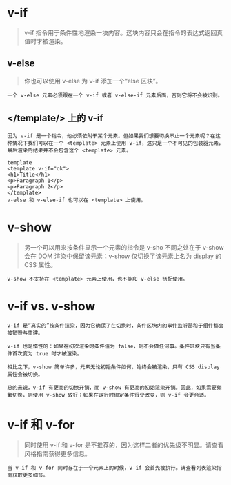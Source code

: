 # v-if
>v-if 指令用于条件性地渲染一块内容。这块内容只会在指令的表达式返回真值时才被渲染。

## v-else​
>你也可以使用 v-else 为 v-if 添加一个“else 区块”。

    一个 v-else 元素必须跟在一个 v-if 或者 v-else-if 元素后面，否则它将不会被识别。

## </template/> 上的 v-if​
    因为 v-if 是一个指令，他必须依附于某个元素。但如果我们想要切换不止一个元素呢？在这种情况下我们可以在一个 <template> 元素上使用 v-if，这只是一个不可见的包装器元素，最后渲染的结果并不会包含这个 <template> 元素。

    template
    <template v-if="ok">
    <h1>Title</h1>
    <p>Paragraph 1</p>
    <p>Paragraph 2</p>
    </template>
    v-else 和 v-else-if 也可以在 <template> 上使用。

# v-show
>另一个可以用来按条件显示一个元素的指令是 v-sho
    不同之处在于 v-show 会在 DOM 渲染中保留该元素；v-show 仅切换了该元素上名为 display 的 CSS 属性。

    v-show 不支持在 <template> 元素上使用，也不能和 v-else 搭配使用。


# v-if vs. v-show​
    v-if 是“真实的”按条件渲染，因为它确保了在切换时，条件区块内的事件监听器和子组件都会被销毁与重建。

    v-if 也是惰性的：如果在初次渲染时条件值为 false，则不会做任何事。条件区块只有当条件首次变为 true 时才被渲染。

    相比之下，v-show 简单许多，元素无论初始条件如何，始终会被渲染，只有 CSS display 属性会被切换。

    总的来说，v-if 有更高的切换开销，而 v-show 有更高的初始渲染开销。因此，如果需要频繁切换，则使用 v-show 较好；如果在运行时绑定条件很少改变，则 v-if 会更合适。

# v-if 和 v-for
>同时使用 v-if 和 v-for 是不推荐的，因为这样二者的优先级不明显。请查看风格指南获得更多信息。

    当 v-if 和 v-for 同时存在于一个元素上的时候，v-if 会首先被执行。请查看列表渲染指南获取更多细节。
